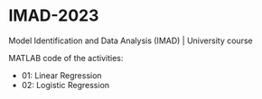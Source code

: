 # IMAD-2023
Model Identification and Data Analysis (IMAD) | University course

MATLAB code of the activities:

- 01: Linear Regression
- 02: Logistic Regression
